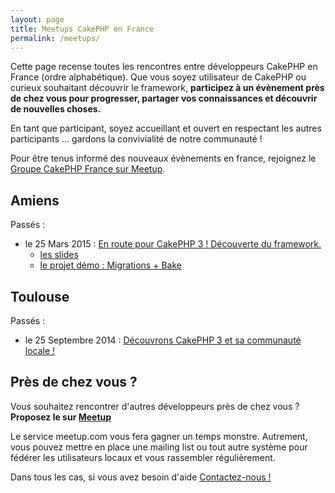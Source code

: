 ```yaml
---
layout: page
title: Meetups CakePHP en France
permalink: /meetups/
---
```


Cette page recense toutes les rencontres entre développeurs CakePHP en France
(ordre alphabétique). Que vous soyez utilisateur de CakePHP ou curieux souhaitant
découvrir le framework, **participez à un évènement près de chez vous pour progresser,
partager vos connaissances et découvrir de nouvelles choses.**

En tant que participant, soyez accueillant et ouvert en respectant les autres
participants ... gardons la convivialité de notre communauté !

Pour être tenus informé des nouveaux évènements en france, rejoignez le
[Groupe CakePHP France sur Meetup](http://www.meetup.com/CakePHP-France).

## Amiens

Passés :

* le 25 Mars 2015 : [En route pour CakePHP 3 ! Découverte du framework.](http://www.meetup.com/CakePHP-France/events/221318398/)
  * [les slides](http://fr.slideshare.net/BenjaminLamprier/meetup-cakephp-amiens-25-mars-2015)
  * [le projet démo : Migrations + Bake](https://github.com/BenjaminLamperier/Meetup-CakePHP-Amiens-B2B)

## Toulouse

Passés :

* le 25 Septembre 2014 : [Découvrons CakePHP 3 et sa communauté locale !](http://www.meetup.com/CakePHP-Toulouse/events/204531632/)

## Près de chez vous ?

Vous souhaitez rencontrer d'autres développeurs près de chez vous ? **Proposez
le sur [Meetup](http://www.meetup.com/CakePHP-France/)**

Le service meetup.com vous fera gagner un temps monstre. Autrement, vous pouvez
mettre en place une mailing list ou tout autre système pour fédérer les
utilisateurs locaux et vous rassembler régulièrement.

Dans tous les cas, si vous avez besoin d'aide
[Contactez-nous !](mailto:contact@cakephp-fr.org)

<script>!function(d,s,id){var js,fjs=d.getElementsByTagName(s)[0];if(!d.getElementById(id)){js=d.createElement(s); js.id=id;js.async=true;js.src="https://a248.e.akamai.net/secure.meetupstatic.com/s/script/781615113490305/api/mu.btns.js?id=7nen373d2fa7oilhnsh2sic1t7";fjs.parentNode.insertBefore(js,fjs);}}(document,"script","mu-bootjs");</script>
